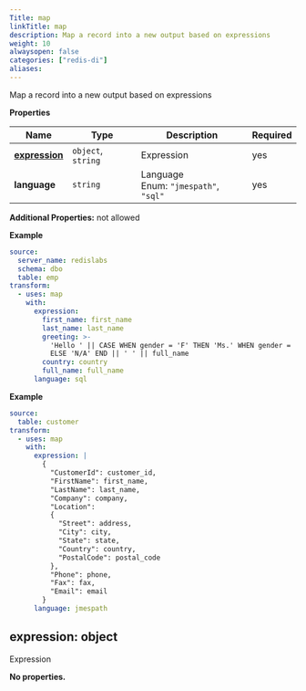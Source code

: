 ```yaml
---
Title: map
linkTitle: map
description: Map a record into a new output based on expressions
weight: 10
alwaysopen: false
categories: ["redis-di"]
aliases:
---
```


Map a record into a new output based on expressions

**Properties**

| Name                          | Type               | Description                                   | Required |
| ----------------------------- | ------------------ | --------------------------------------------- | -------- |
| [**expression**](#expression) | `object`, `string` | Expression<br/>                               | yes      |
| **language**                  | `string`           | Language<br/>Enum: `"jmespath"`, `"sql"`<br/> | yes      |

**Additional Properties:** not allowed

**Example**

```yaml
source:
  server_name: redislabs
  schema: dbo
  table: emp
transform:
  - uses: map
    with:
      expression:
        first_name: first_name
        last_name: last_name
        greeting: >-
          'Hello ' || CASE WHEN gender = 'F' THEN 'Ms.' WHEN gender = 'M' THEN 'Mr.'
          ELSE 'N/A' END || ' ' || full_name
        country: country
        full_name: full_name
      language: sql
```

**Example**

```yaml
source:
  table: customer
transform:
  - uses: map
    with:
      expression: |
        {
          "CustomerId": customer_id,
          "FirstName": first_name,
          "LastName": last_name,
          "Company": company,
          "Location":
          {
            "Street": address,
            "City": city,
            "State": state,
            "Country": country,
            "PostalCode": postal_code
          },
          "Phone": phone,
          "Fax": fax,
          "Email": email
        }
      language: jmespath
```

<a name="expression"></a>

## expression: object

Expression

**No properties.**
